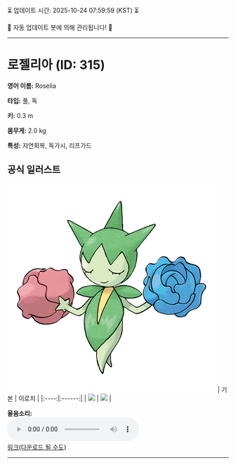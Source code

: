 
⏳ 업데이트 시간: 2025-10-24 07:59:59 (KST) ⏳

🤖 자동 업데이트 봇에 의해 관리됩니다! 🤖

---

# 로젤리아 (ID: 315)
**영어 이름:** Roselia

**타입:** 풀, 독

**키:** 0.3 m

**몸무게:** 2.0 kg

**특성:** 자연회복, 독가시, 리프가드

## 공식 일러스트
![](https://raw.githubusercontent.com/PokeAPI/sprites/master/sprites/pokemon/other/official-artwork/315.png)
| 기본 | 이로치 |
|:----:|:------:|
| <img src="http://play.pokemonshowdown.com/sprites/ani/roselia.gif" width="200"> | <img src="http://play.pokemonshowdown.com/sprites/ani-shiny/roselia.gif" width="200"> |

**울음소리:**<br><audio controls src="https://raw.githubusercontent.com/PokeAPI/cries/main/cries/pokemon/latest/315.ogg"></audio><br> [링크(다운로드 될 수도)](https://raw.githubusercontent.com/PokeAPI/cries/main/cries/pokemon/latest/315.ogg)


---
